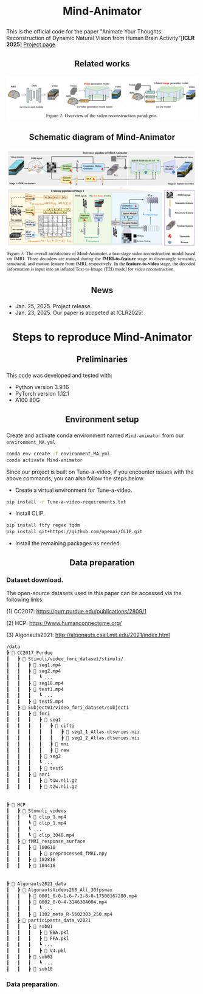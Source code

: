# <p align="center"> Mind-Animator </p> 
This is the official code for the paper "Animate Your Thoughts: Reconstruction of Dynamic Natural Vision from Human Brain Activity"[**ICLR 2025**] [Project page](https://dl.acm.org/doi/10.1145/3581783.3613832)

## <p align="center">  Related works  </p> 
![](https://github.com/ReedOnePeck/Mind-Animator/blob/main/images/related_works.png)<br>

## <p align="center">  Schematic diagram of Mind-Animator  </p> 
![](https://github.com/ReedOnePeck/Mind-Animator/blob/main/images/method.png)<br>


## <p align="center">  News  </p> 
- Jan. 25, 2025. Project release.
- Jan. 23, 2025. Our paper is accpeted at ICLR2025!

# <p align="center"> Steps to reproduce Mind-Animator </p> 
## <p align="center">  Preliminaries  </p> 
This code was developed and tested with:

*  Python version 3.9.16
*  PyTorch version 1.12.1
*  A100 80G

## <p align="center">  Environment setup  </p> 
Create and activate conda environment named ```Mind-animator``` from our ```environment_MA.yml```
```sh
conda env create -f environment_MA.yml
conda activate Mind-animator
```

Since our project is built on Tune-a-video, if you encounter issues with the above commands, you can also follow the steps below.

*  Create a virtual environment for Tune-a-video.
```sh
pip install -r Tune-a-video-requirements.txt
```
*  Install CLIP.
```sh
pip install ftfy regex tqdm
pip install git+https://github.com/openai/CLIP.git
```
*  Install the remaining packages as needed.

## <p align="center">  Data preparation  </p> 
### <p >  Dataset download. </p>

The open-source datasets used in this paper can be accessed via the following links:

(1) CC2017: https://purr.purdue.edu/publications/2809/1

(2) HCP: https://www.humanconnectome.org/

(3) Algonauts2021: http://algonauts.csail.mit.edu/2021/index.html

```
/data
┣ 📂 CC2017_Purdue
┃   ┣ 📂 Stimuli/video_fmri_dataset/stimuli/
┃   ┃   ┣ 📜 seg1.mp4
┃   ┃   ┣ 📜 seg2.mp4
┃   ┃   ┃   ┗ ...
┃   ┃   ┣ 📜 seg18.mp4
┃   ┃   ┣ 📜 test1.mp4
┃   ┃   ┃   ┗ ...
┃   ┃   ┣ 📜 test5.mp4
┃   ┣ 📂 Subject01/video_fmri_dataset/subject1
┃   ┃   ┣ 📂 fmri
┃   ┃   ┃   ┣ 📂 seg1
┃   ┃   ┃   ┃   ┣ 📂 cifti
┃   ┃   ┃   ┃   ┃   ┣ 📜 seg1_1_Atlas.dtseries.nii
┃   ┃   ┃   ┃   ┃   ┣ 📜 seg1_2_Atlas.dtseries.nii
┃   ┃   ┃   ┃   ┣ 📂 mni
┃   ┃   ┃   ┃   ┣ 📂 raw
┃   ┃   ┃   ┣ 📂 seg2
┃   ┃   ┃   ┗ ...
┃   ┃   ┃   ┣ 📂 test5
┃   ┃   ┣ 📂 smri
┃   ┃   ┃   ┣ 📜 t1w.nii.gz
┃   ┃   ┃   ┣ 📜 t2w.nii.gz


┣ 📂 HCP
┃   ┣ 📂 Stumuli_videos
┃   ┃   ┗ 📜 clip_1.mp4
┃   ┃   ┗ 📜 clip_1.mp4
┃   ┃   ┗ ...
┃   ┃   ┗ 📜 clip_3040.mp4
┃   ┣ 📂 fMRI_response_surface
┃   ┃   ┣ 📂 100610
┃   ┃   ┃   ┣ 📜 preprocessed_fMRI.npy
┃   ┃   ┣ 📂 102816
┃   ┃   ┣ 📂 104416


┣ 📂 Algonauts2021_data
┃   ┣ 📂 AlgonautsVideos268_All_30fpsmax
┃   ┃   ┣ 📜 0001_0-0-1-6-7-2-8-0-17500167280.mp4
┃   ┃   ┣ 📜 0002_0-0-4-3146384004.mp4
┃   ┃   ┃   ┗ ...
┃   ┃   ┣ 📜 1102_meta_R-5602303_250.mp4
┃   ┣ 📂 participants_data_v2021
┃   ┃   ┣ 📂 sub01
┃   ┃   ┃   ┣ 📜 EBA.pkl
┃   ┃   ┃   ┣ 📜 FFA.pkl
┃   ┃   ┃   ┗ ...
┃   ┃   ┃   ┣ 📜 V4.pkl
┃   ┃   ┣ 📂 sub02
┃   ┃   ┃   ┗ ...
┃   ┃   ┣ 📂 sub10
```

### <p > Data preparation. </p> 














